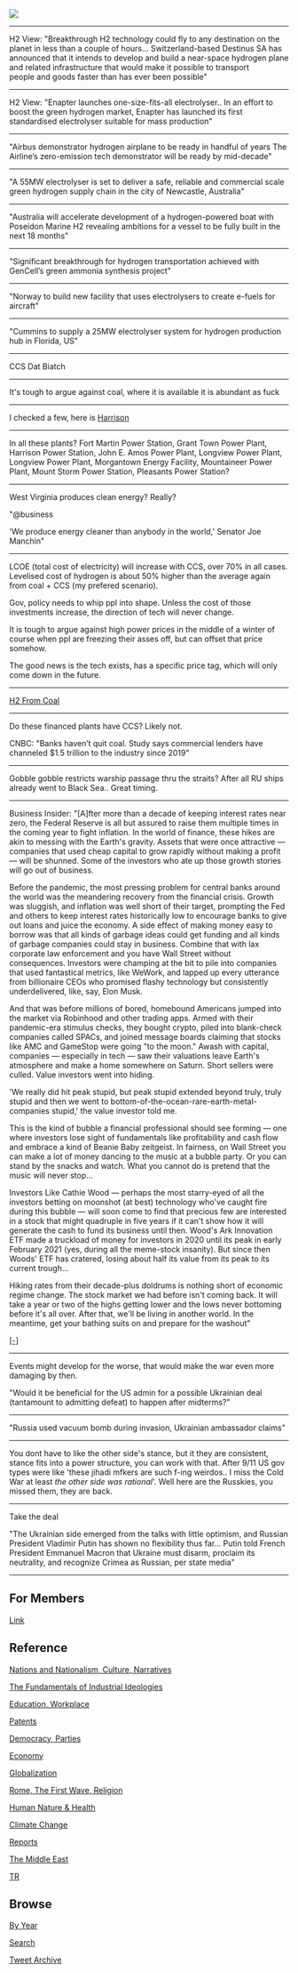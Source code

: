 <img src="https://drive.google.com/uc?export=view&id=1B2wf9R7AMH1d7Vw6e2mucLbIQ5NSjir7"/>

---

H2 View: "Breakthrough H2 technology could fly to any destination on
the planet in less than a couple of hours... Switzerland-based
Destinus SA has announced that it intends to develop and build a
near-space hydrogen plane and related infrastructure that would make
it possible to transport people and goods faster than has ever been
possible"

---

H2 View: "Enapter launches one-size-fits-all electrolyser.. In an
effort to boost the green hydrogen market, Enapter has launched its
first standardised electrolyser suitable for mass production"

---


"Airbus demonstrator hydrogen airplane to be ready in handful of years
The Airline’s zero-emission tech demonstrator will be ready by mid-decade"

---

"A 55MW electrolyser is set to deliver a safe, reliable and commercial
scale green hydrogen supply chain in the city of Newcastle, Australia"

---

"Australia will accelerate development of a hydrogen-powered boat with
Poseidon Marine H2 revealing ambitions for a vessel to be fully built
in the next 18 months"

---

"Significant breakthrough for hydrogen transportation achieved with
GenCell’s green ammonia synthesis project"

---

"Norway to build new facility that uses electrolysers to create e-fuels for aircraft"

----

"Cummins to supply a 25MW electrolyser system for hydrogen production
hub in Florida, US"

---

CCS Dat Biatch

---

It's tough to argue against coal, where it is available it is abundant as fuck

---

I checked a few, here is [Harrison](https://www.gem.wiki/Harrison_Power_Station#Emissions_Data)

---

In all these plants? Fort Martin Power Station, Grant Town Power
Plant, Harrison Power Station, John E. Amos Power Plant, Longview
Power Plant, Longview Power Plant, Morgantown Energy Facility,
Mountaineer Power Plant, Mount Storm Power Station, Pleasants Power
Station?

---

West Virginia produces clean energy? Really?

"@business

'We produce energy cleaner than anybody in the world,' Senator Joe
Manchin"

---

LCOE (total cost of electricity) will increase with CCS, over 70% in
all cases. Levelised cost of hydrogen is about 50% higher than the
average again from coal + CCS (my prefered scenario).

Gov, policy needs to whip ppl into shape. Unless the cost of those
investments increase, the direction of tech will never change.

It is tough to argue against high power prices in the middle of a
winter of course when ppl are freezing their asses off, but can offset
that price somehow.

The good news is the tech exists, has a specific price tag, which will
only come down in the future. 

---

[H2 From Coal](2022/02/h2-coal.md)

---

Do these financed plants have CCS? Likely not.

CNBC: "Banks haven’t quit coal. Study says commercial lenders have channeled
$1.5 trillion to the industry since 2019"

---

Gobble gobble restricts warship passage thru the straits? After all RU
ships already went to Black Sea.. Great timing. 

---

Business Insider: "[A]fter more than a decade of keeping interest
rates near zero, the Federal Reserve is all but assured to raise them
multiple times in the coming year to fight inflation. In the world of
finance, these hikes are akin to messing with the Earth's
gravity. Assets that were once attractive — companies that used cheap
capital to grow rapidly without making a profit — will be
shunned. Some of the investors who ate up those growth stories will go
out of business.

Before the pandemic, the most pressing problem for central banks
around the world was the meandering recovery from the financial
crisis. Growth was sluggish, and inflation was well short of their
target, prompting the Fed and others to keep interest rates
historically low to encourage banks to give out loans and juice the
economy. A side effect of making money easy to borrow was that all
kinds of garbage ideas could get funding and all kinds of garbage
companies could stay in business. Combine that with lax corporate law
enforcement and you have Wall Street without consequences. Investors
were champing at the bit to pile into companies that used fantastical
metrics, like WeWork, and lapped up every utterance from billionaire
CEOs who promised flashy technology but consistently underdelivered,
like, say, Elon Musk.

And that was before millions of bored, homebound Americans jumped into
the market via Robinhood and other trading apps. Armed with their
pandemic-era stimulus checks, they bought crypto, piled into
blank-check companies called SPACs, and joined message boards claiming
that stocks like AMC and GameStop were going "to the moon." Awash with
capital, companies — especially in tech — saw their valuations leave
Earth's atmosphere and make a home somewhere on Saturn. Short sellers
were culled. Value investors went into hiding.

'We really did hit peak stupid, but peak stupid extended beyond truly,
truly stupid and then we went to
bottom-of-the-ocean-rare-earth-metal-companies stupid,' the value
investor told me.

This is the kind of bubble a financial professional should see forming
— one where investors lose sight of fundamentals like profitability
and cash flow and embrace a kind of Beanie Baby zeitgeist. In
fairness, on Wall Street you can make a lot of money dancing to the
music at a bubble party. Or you can stand by the snacks and
watch. What you cannot do is pretend that the music will never stop...

Investors Like Cathie Wood — perhaps the most starry-eyed of all the
investors betting on moonshot (at best) technology who've caught fire
during this bubble — will soon come to find that precious few are
interested in a stock that might quadruple in five years if it can't
show how it will generate the cash to fund its business until
then. Wood's Ark Innovation ETF made a truckload of money for
investors in 2020 until its peak in early February 2021 (yes, during
all the meme-stock insanity). But since then Woods' ETF has cratered,
losing about half its value from its peak to its current trough...

Hiking rates from their decade-plus doldrums is nothing short of
economic regime change. The stock market we had before isn't coming
back. It will take a year or two of the highs getting lower and the
lows never bottoming before it's all over. After that, we'll be living
in another world. In the meantime, get your bathing suits on and
prepare for the washout"

[[-]](https://www.businessinsider.com/wall-street-wash-out-federal-reserve-inflation-stock-market-crash-2022-2?r=US&IR=T)

---

Events might develop for the worse, that would make the war even more
damaging by then.

"Would it be beneficial for the US admin for a possible Ukrainian deal
(tantamount to admitting defeat) to happen after midterms?"

---

"Russia used vacuum bomb during invasion, Ukrainian ambassador claims"

---

You dont have to like the other side's stance, but it they are
consistent, stance fits into a power structure, you can work with
that. After 9/11 US gov types were like 'these jihadi mfkers are such
f-ing weirdos.. I miss the Cold War at least *the other side was
rational*'. Well here are the Russkies, you missed them, they are
back.

---

Take the deal

"The Ukrainian side emerged from the talks with little optimism, and
Russian President Vladimir Putin has shown no flexibility thus
far... Putin told French President Emmanuel Macron that Ukraine must
disarm, proclaim its neutrality, and recognize Crimea as Russian, per
state media"

---

## For Members

[Link](https://thirdwave-members.herokuapp.com)

## Reference

[Nations and Nationalism, Culture, Narratives](/2013/02/nations-and-nationalism.md)

[The Fundamentals of Industrial Ideologies](/2011/04/fundamentals-of-industrial-ideologies.md)

[Education, Workplace](2017/09/education-workplace.md)

[Patents](/2018/09/patents.md)

[Democracy, Parties](/2016/11/democracy.md)

[Economy](/2018/05/economy.md)

[Globalization](/2018/09/globalization.md)

[Rome, The First Wave, Religion](/2017/12/rome.md)

[Human Nature & Health](/2020/07/human-nature.md)

[Climate Change](/2018/12/climate.md)

[Reports](/2019/05/reports.md)

[The Middle East](/2019/07/middleeast.md)

[TR](../tr)

## Browse

[By Year](years.md)

[Search](search.html)

[Tweet Archive](/tweets/README.md)


